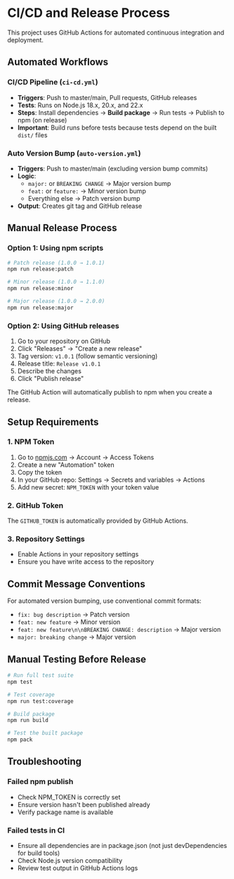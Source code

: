 # CI/CD and Release Process

This project uses GitHub Actions for automated continuous integration and deployment.

## Automated Workflows

### CI/CD Pipeline (`ci-cd.yml`)

- **Triggers**: Push to master/main, Pull requests, GitHub releases
- **Tests**: Runs on Node.js 18.x, 20.x, and 22.x
- **Steps**: Install dependencies → **Build package** → Run tests → Publish to npm (on release)
- **Important**: Build runs before tests because tests depend on the built `dist/` files

### Auto Version Bump (`auto-version.yml`)

- **Triggers**: Push to master/main (excluding version bump commits)
- **Logic**:
  - `major:` or `BREAKING CHANGE` → Major version bump
  - `feat:` or `feature:` → Minor version bump
  - Everything else → Patch version bump
- **Output**: Creates git tag and GitHub release

## Manual Release Process

### Option 1: Using npm scripts

```bash
# Patch release (1.0.0 → 1.0.1)
npm run release:patch

# Minor release (1.0.0 → 1.1.0)
npm run release:minor

# Major release (1.0.0 → 2.0.0)
npm run release:major
```

### Option 2: Using GitHub releases

1. Go to your repository on GitHub
2. Click "Releases" → "Create a new release"
3. Tag version: `v1.0.1` (follow semantic versioning)
4. Release title: `Release v1.0.1`
5. Describe the changes
6. Click "Publish release"

The GitHub Action will automatically publish to npm when you create a release.

## Setup Requirements

### 1. NPM Token

1. Go to [npmjs.com](https://www.npmjs.com) → Account → Access Tokens
2. Create a new "Automation" token
3. Copy the token
4. In your GitHub repo: Settings → Secrets and variables → Actions
5. Add new secret: `NPM_TOKEN` with your token value

### 2. GitHub Token

The `GITHUB_TOKEN` is automatically provided by GitHub Actions.

### 3. Repository Settings

- Enable Actions in your repository settings
- Ensure you have write access to the repository

## Commit Message Conventions

For automated version bumping, use conventional commit formats:

- `fix: bug description` → Patch version
- `feat: new feature` → Minor version
- `feat: new feature\n\nBREAKING CHANGE: description` → Major version
- `major: breaking change` → Major version

## Manual Testing Before Release

```bash
# Run full test suite
npm test

# Test coverage
npm run test:coverage

# Build package
npm run build

# Test the built package
npm pack
```

## Troubleshooting

### Failed npm publish

- Check NPM_TOKEN is correctly set
- Ensure version hasn't been published already
- Verify package name is available

### Failed tests in CI

- Ensure all dependencies are in package.json (not just devDependencies for build tools)
- Check Node.js version compatibility
- Review test output in GitHub Actions logs
